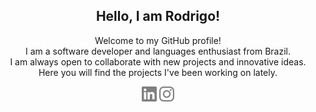 <h2 align="center">Hello, I am Rodrigo!</h2>

<p align="center">Welcome to my GitHub profile!<br>I am a software developer and languages enthusiast from Brazil.<br>I am always open to collaborate with new projects and innovative ideas.<br>Here you will find the projects I've been working on lately.</p>

<div align="center">

[<img height="24" width="24" src="https://github.com/rodriados/rodriados/blob/assets/profile/linkedin.svg" />][linkedin]
[<img height="24" width="24" src="https://github.com/rodriados/rodriados/blob/assets/profile/instagram.svg" />][instagram]

</div>

[linkedin]: https://www.linkedin.com/in/rodriados
[instagram]: https://instagram.com/rodriados
